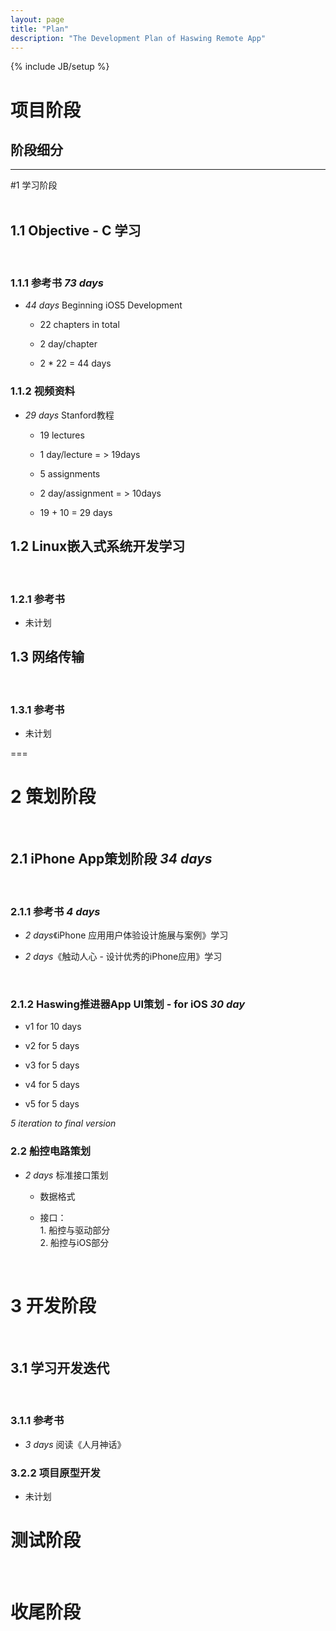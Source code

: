 ```yaml
---
layout: page
title: "Plan"
description: "The Development Plan of Haswing Remote App"
---
```

{% include JB/setup %}
# 项目阶段  

## 阶段细分  
  
--------  

#1 学习阶段  
</br>  

## 1.1 Objective - C 学习  
</br>  
  
### 1.1.1 参考书 *73 days*
  
- *44 days* Beginning iOS5 Development
  
	* 22 chapters in total  

	* 2 day/chapter   
  
	* 2 * 22 = 44 days  
   
  
### 1.1.2 视频资料 
	  
- *29 days* Stanford教程
  		  
	* 19 lectures
  		  
	* 1 day/lecture = > 19days
  		  
	* 5 assignments
   		  
	* 2 day/assignment = > 10days
  		  
	* 19 + 10 = 29 days  
  
 
## 1.2 Linux嵌入式系统开发学习   
</br>  
  
### 1.2.1 参考书    
  
- 未计划    
  
## 1.3 网络传输  
</br>    

### 1.3.1 参考书   
 
- 未计划  

  
===  

# 2 策划阶段    
</br>
  
## 2.1 iPhone App策划阶段 *34 days*  
</br>
  
### 2.1.1 参考书 *4 days*  
  
- *2 days*《iPhone 应用用户体验设计施展与案例》学习  
  
- *2 days*《触动人心 - 设计优秀的iPhone应用》学习  
</br>
  
### 2.1.2 Haswing推进器App UI策划 - for iOS *30 day*  
 
- v1 for 10 days
	  
- v2 for 5 days
	  
- v3 for 5 days
	  
- v4 for 5 days
	  
- v5 for 5 days</br>
 
*5 iteration to final version*   

  
### 2.2 船控电路策划

- *2 days* 标准接口策划 

	* 数据格式  

	* 接口：<br/>1. 船控与驱动部分<br/>2. 船控与iOS部分  
</br>

# 3 开发阶段  
</br>  

## 3.1 学习开发迭代
</br>  

### 3.1.1 参考书  
  
- *3 days* 阅读《人月神话》
		
### 3.2.2 项目原型开发  
  
- 未计划

# 测试阶段
</br>  

# 收尾阶段
</br>
